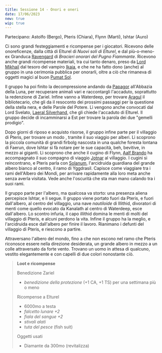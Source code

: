 ```yaml
---
title: Sessione 14 - Onori e oneri
date: 17/06/2023
new: true
wip: true
---
```

Partecipano: Astolfo (Bergo), Pteris (Chiara), Flynn (Marti), Ishtar (Auro)

Ci sono grandi festeggiamenti e ricompense per i giocatori. Ricevono delle onoreficenze, dalla città di Elturel di *Nuovi soli di Elturel*, e dal più-o-meno-ex Granduca [Ravengard](/star/npc/baldursgate#ulder-ravengard) di *Bracieri onorari del Pugno Fiammante*. Ricevono anche grandi ricompense materiali, tra cui tanto denaro, preso da [Lord Mikhail](/star/npc/elturel#lord-mikhail-manthar) dal tesoro del vampiro [Ikaia](/star/npc/elturel#klav-ikaia), e che ne ha fatto dono (anche) al gruppo in una cerimonia pubblica per onorarli, oltre a ciò che rimaneva di oggetti magici al buon [Pumat Sol](/star/npc/elturel#pumat-sol).

Il gruppo ha poi finito la decompressione andando da [Papagor](/star/npc/pgrel#papagor-fumonero) all'Abbazia della Luna, per recuperare animali vari e raccontargli l'accaduto, soprattutto la redenzione di Zariel. Infine vanno a Waterdeep, per trovare [Aragul](/star/npc/elturel#aragul) il bibliotecario, che gli da il resoconto dei prossimi passaggi per la questione della stella nera, e delle Parole del Potere. Lì vengono anche convocati dal Lord Svelato, [Laeral Silverhand](/star/npc/waterdeep#laeral-silverhand), che gli chiede l'accaduto di Elturel. Il gruppo decide di incamminarsi a Est per trovare la parola dei due "gemelli prodigio".

Dopo giorni di riposo e acquisto risorse, il gruppo infine parte per il villaggio di Pteris, per trovare un modo , tramite il suo viaggio per alberi. Lì scoprono la piccola comunità di grandi firbolg nascosta in una qualche foresta lontana di Faerun, dove Ishtar si fà notare per le sue capacità, beh, bevitive, in mezzo ai giganti. Lì scoprono che anche il cugino di Flynn, [Aalf Brando](/star/npc/pgrel#aalf-brando) ha accompagnato il suo compagno di viaggio [Jotnar](/star/npc/pgrel#jotnar-bramatempesta) al villaggio. I cugini si reincontrano, e Pteris parla con [Solanum](/star/npc/pgrel#solanum), l'arcidruida guardiana del grande albero bianco al centro, il ramo di Yggdrasil. Capisce come viaggiare tra i rami dell'Albero dei Mondi, per arrivare rapidamente alla loro meta anche senza averla visitata. Vede anche l'oscurità che sta man mano calando tra i suoi rami.

Il gruppo parte per l'albero, ma qualcosa va storto: una presenza aliena percepisce Ishtar, e li segue. Il gruppo viene portato fuori da Pteris, e fuori dall'albero, al centro del villaggio, una nave *nautiloide* di Illithid, divoratori di menti come quello evocato da Kanalath al centro di Waterdeep, esce dall'albero. Lo scontro infuria, il capo illithid domina le menti di molti del villaggio di Pteris, e alcuni perdono la vita. Infine il gruppo ha la meglio, e l'arcidruida esce dall'albero per finire il lavoro. Rianimano i defunti del villaggio di Pteris, e riescono a partire.

Attraversano l'albero del mondo, fino a che non escono nel ramo che Pteris riconosce essere nella direzione desiderata, un grande albero in mezzo a un colle attraversato da forte vento. Trovano un uomo in attesa di qualcuno, vestito elegantemente e con capelli di due colori nonostante ciò.

> **Loot e ricompense**
>
> Benedizione Zariel
> - *benedizione della protezione* (+1 CA, +1 TS) per una settimana più o meno 
>
> Ricompense a Elturel
> - 6000mo a testa
> - *falcetto lunare +2*
> - *fiala del sangue +2*
> - *stivali alati*
> - *tuta del pesce* (fish suit)
>
> Oggetti usati
> - Diamante da 300mo (revitalizza)
